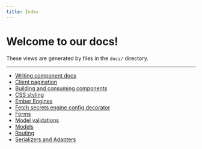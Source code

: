 ```yaml
---
title: Index
---
```


# Welcome to our docs!

These views are generated by files in the `docs/` directory.

<hr>

- [Writing component docs](./how-to-doc.md)
- [Client pagination](./client-pagination.md)
- [Building and consuming components](./building-components.md)
- [CSS styling](./css.md)
- [Ember Engines](./ember-engines.md)
- [Fetch secrets engine config decorator](./fetch-secrets-engine-config.md)
- [Forms](./forms.md)
- [Model validations](./model-validations.md)
- [Models](./models.md)
- [Routing](./routing.md)
- [Serializers and Adapters](./serializers-adapters.md)
